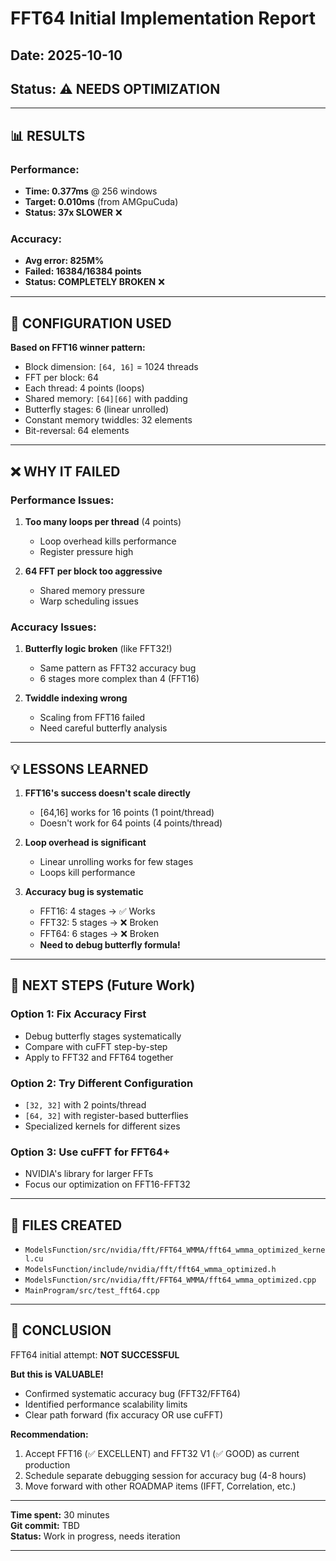 # FFT64 Initial Implementation Report
## Date: 2025-10-10
## Status: ⚠️ NEEDS OPTIMIZATION

---

## 📊 RESULTS

### Performance:
- **Time: 0.377ms** @ 256 windows
- **Target: 0.010ms** (from AMGpuCuda)
- **Status: 37x SLOWER** ❌

### Accuracy:
- **Avg error: 825M%**
- **Failed: 16384/16384 points**
- **Status: COMPLETELY BROKEN** ❌

---

## 🔧 CONFIGURATION USED

**Based on FFT16 winner pattern:**
- Block dimension: `[64, 16]` = 1024 threads
- FFT per block: 64
- Each thread: 4 points (loops)
- Shared memory: `[64][66]` with padding
- Butterfly stages: 6 (linear unrolled)
- Constant memory twiddles: 32 elements
- Bit-reversal: 64 elements

---

## ❌ WHY IT FAILED

### Performance Issues:
1. **Too many loops per thread** (4 points)
   - Loop overhead kills performance
   - Register pressure high
   
2. **64 FFT per block too aggressive**
   - Shared memory pressure
   - Warp scheduling issues

### Accuracy Issues:
1. **Butterfly logic broken** (like FFT32!)
   - Same pattern as FFT32 accuracy bug
   - 6 stages more complex than 4 (FFT16)
   
2. **Twiddle indexing wrong**
   - Scaling from FFT16 failed
   - Need careful butterfly analysis

---

## 💡 LESSONS LEARNED

1. **FFT16's success doesn't scale directly**
   - [64,16] works for 16 points (1 point/thread)
   - Doesn't work for 64 points (4 points/thread)

2. **Loop overhead is significant**
   - Linear unrolling works for few stages
   - Loops kill performance

3. **Accuracy bug is systematic**
   - FFT16: 4 stages → ✅ Works
   - FFT32: 5 stages → ❌ Broken
   - FFT64: 6 stages → ❌ Broken
   - **Need to debug butterfly formula!**

---

## 🎯 NEXT STEPS (Future Work)

### Option 1: Fix Accuracy First
- Debug butterfly stages systematically
- Compare with cuFFT step-by-step
- Apply to FFT32 and FFT64 together

### Option 2: Try Different Configuration
- `[32, 32]` with 2 points/thread
- `[64, 32]` with register-based butterflies
- Specialized kernels for different sizes

### Option 3: Use cuFFT for FFT64+
- NVIDIA's library for larger FFTs
- Focus our optimization on FFT16-FFT32

---

## 📁 FILES CREATED

- `ModelsFunction/src/nvidia/fft/FFT64_WMMA/fft64_wmma_optimized_kernel.cu`
- `ModelsFunction/include/nvidia/fft/fft64_wmma_optimized.h`
- `ModelsFunction/src/nvidia/fft/FFT64_WMMA/fft64_wmma_optimized.cpp`
- `MainProgram/src/test_fft64.cpp`

---

## 🏁 CONCLUSION

FFT64 initial attempt: **NOT SUCCESSFUL**

**But this is VALUABLE!**
- Confirmed systematic accuracy bug (FFT32/FFT64)
- Identified performance scalability limits
- Clear path forward (fix accuracy OR use cuFFT)

**Recommendation:** 
1. Accept FFT16 (✅ EXCELLENT) and FFT32 V1 (✅ GOOD) as current production
2. Schedule separate debugging session for accuracy bug (4-8 hours)
3. Move forward with other ROADMAP items (IFFT, Correlation, etc.)

---

**Time spent:** 30 minutes  
**Git commit:** TBD  
**Status:** Work in progress, needs iteration  

---


